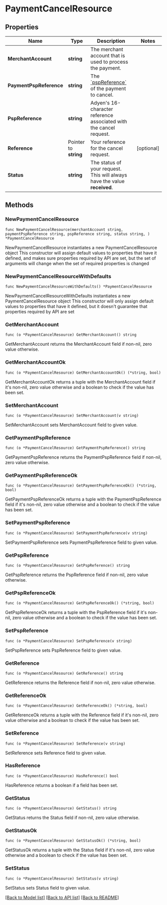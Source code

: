 # PaymentCancelResource

## Properties

Name | Type | Description | Notes
------------ | ------------- | ------------- | -------------
**MerchantAccount** | **string** | The merchant account that is used to process the payment. | 
**PaymentPspReference** | **string** | The [&#x60;pspReference&#x60;](https://docs.adyen.com/api-explorer/#/CheckoutService/latest/post/payments__resParam_pspReference) of the payment to cancel.  | 
**PspReference** | **string** | Adyen&#39;s 16-character reference associated with the cancel request. | 
**Reference** | Pointer to **string** | Your reference for the cancel request. | [optional] 
**Status** | **string** | The status of your request. This will always have the value **received**. | 

## Methods

### NewPaymentCancelResource

`func NewPaymentCancelResource(merchantAccount string, paymentPspReference string, pspReference string, status string, ) *PaymentCancelResource`

NewPaymentCancelResource instantiates a new PaymentCancelResource object
This constructor will assign default values to properties that have it defined,
and makes sure properties required by API are set, but the set of arguments
will change when the set of required properties is changed

### NewPaymentCancelResourceWithDefaults

`func NewPaymentCancelResourceWithDefaults() *PaymentCancelResource`

NewPaymentCancelResourceWithDefaults instantiates a new PaymentCancelResource object
This constructor will only assign default values to properties that have it defined,
but it doesn't guarantee that properties required by API are set

### GetMerchantAccount

`func (o *PaymentCancelResource) GetMerchantAccount() string`

GetMerchantAccount returns the MerchantAccount field if non-nil, zero value otherwise.

### GetMerchantAccountOk

`func (o *PaymentCancelResource) GetMerchantAccountOk() (*string, bool)`

GetMerchantAccountOk returns a tuple with the MerchantAccount field if it's non-nil, zero value otherwise
and a boolean to check if the value has been set.

### SetMerchantAccount

`func (o *PaymentCancelResource) SetMerchantAccount(v string)`

SetMerchantAccount sets MerchantAccount field to given value.


### GetPaymentPspReference

`func (o *PaymentCancelResource) GetPaymentPspReference() string`

GetPaymentPspReference returns the PaymentPspReference field if non-nil, zero value otherwise.

### GetPaymentPspReferenceOk

`func (o *PaymentCancelResource) GetPaymentPspReferenceOk() (*string, bool)`

GetPaymentPspReferenceOk returns a tuple with the PaymentPspReference field if it's non-nil, zero value otherwise
and a boolean to check if the value has been set.

### SetPaymentPspReference

`func (o *PaymentCancelResource) SetPaymentPspReference(v string)`

SetPaymentPspReference sets PaymentPspReference field to given value.


### GetPspReference

`func (o *PaymentCancelResource) GetPspReference() string`

GetPspReference returns the PspReference field if non-nil, zero value otherwise.

### GetPspReferenceOk

`func (o *PaymentCancelResource) GetPspReferenceOk() (*string, bool)`

GetPspReferenceOk returns a tuple with the PspReference field if it's non-nil, zero value otherwise
and a boolean to check if the value has been set.

### SetPspReference

`func (o *PaymentCancelResource) SetPspReference(v string)`

SetPspReference sets PspReference field to given value.


### GetReference

`func (o *PaymentCancelResource) GetReference() string`

GetReference returns the Reference field if non-nil, zero value otherwise.

### GetReferenceOk

`func (o *PaymentCancelResource) GetReferenceOk() (*string, bool)`

GetReferenceOk returns a tuple with the Reference field if it's non-nil, zero value otherwise
and a boolean to check if the value has been set.

### SetReference

`func (o *PaymentCancelResource) SetReference(v string)`

SetReference sets Reference field to given value.

### HasReference

`func (o *PaymentCancelResource) HasReference() bool`

HasReference returns a boolean if a field has been set.

### GetStatus

`func (o *PaymentCancelResource) GetStatus() string`

GetStatus returns the Status field if non-nil, zero value otherwise.

### GetStatusOk

`func (o *PaymentCancelResource) GetStatusOk() (*string, bool)`

GetStatusOk returns a tuple with the Status field if it's non-nil, zero value otherwise
and a boolean to check if the value has been set.

### SetStatus

`func (o *PaymentCancelResource) SetStatus(v string)`

SetStatus sets Status field to given value.



[[Back to Model list]](../README.md#documentation-for-models) [[Back to API list]](../README.md#documentation-for-api-endpoints) [[Back to README]](../README.md)


